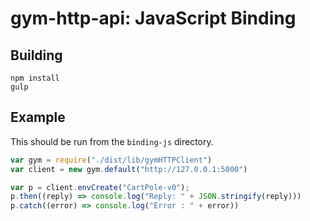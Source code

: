 # gym-http-api: JavaScript Binding


## Building

```
npm install
gulp
```

## Example

This should be run from the `binding-js` directory.

```javascript
var gym = require("./dist/lib/gymHTTPClient")
var client = new gym.default("http://127.0.0.1:5000")

var p = client.envCreate("CartPole-v0");
p.then((reply) => console.log("Reply: " + JSON.stringify(reply)))
p.catch((error) => console.log("Error : " + error))
```